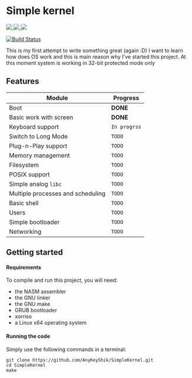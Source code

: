 # Simple kernel

<a href="https://github.com/AnyKeyShik/SimpleKernel/blob/master/LICENSE">
<img src ="https://img.shields.io/github/license/AnyKeyShik/SimpleKernel.svg" />
</a>
<a href="https://github.com/AnyKeyShik/SimpleKernel/stargazers">
<img src ="https://img.shields.io/github/stars/AnyKeyShik/SimpleKernel.svg" />
</a>
<a href="https://github.com/AnyKeyShik/SimpleKernel/network">
<img src ="https://img.shields.io/github/forks/AnyKeyShik/SimpleKernel.svg" />
</a>

[![Build Status](https://travis-ci.com/AnyKeyShik/SimpleKernel.svg?branch=master)](https://app.travis-ci.com/github/AnyKeyShik/SimpleKernel)

This is my first attempt to write something great (again :D)
I want to learn how does OS work and this is main reason why I've started this project. At this moment system is working
in 32-bit protected mode only

## Features

| Module                            | Progress     |
|-----------------------------------|--------------|
| Boot                              | **DONE**     |
| Basic work with screen            | **DONE**     |
| Keyboard support                  | `In progrss` |
| Switch to Long Mode               | `TODO`       |
| Plug-n-Play support               | `TODO`       |
| Memory management                 | `TODO`       |
| Filesystem                        | `TODO`       |
| POSIX support                     | `TODO`       |
| Simple analog `libc`              | `TODO`       |
| Multiple processes and scheduling | `TODO`       |
| Basic shell                       | `TODO`       |
| Users                             | `TODO`       |
| Simple bootloader                 | `TODO`       |
| Networking                        | `TODO`       |

## Getting started

#### Requirements

To compile and run this project, you will need:

* the NASM assembler
* the GNU linker
* the GNU make
* GRUB bootloader
* xorriso
* a Linux x64 operating system

#### Running the code

Simply use the following commands in a terminal:

```
git clone https://github.com/AnyKeyShik/SimpleKernel.git
cd SimpleKernel
make
```
